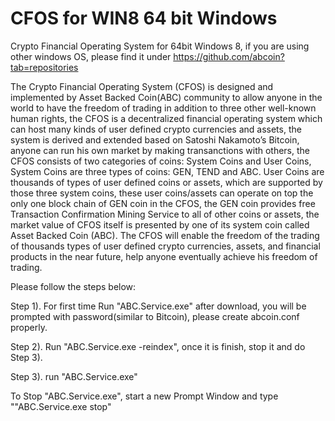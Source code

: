 CFOS for WIN8 64 bit Windows
=========

Crypto Financial Operating System for 64bit Windows 8, if you are using other windows OS, please find it under https://github.com/abcoin?tab=repositories


The Crypto Financial Operating System (CFOS) is designed and implemented by Asset Backed Coin(ABC) community to allow anyone in the world to have the freedom of trading in addition to three other well-known human rights, the CFOS is a decentralized financial operating system which can host many kinds of user defined crypto currencies and assets, the system is derived and extended based on Satoshi Nakamoto’s Bitcoin, anyone can run his own market by making transanctions with others, the CFOS consists of two categories of coins: System Coins and User Coins, System Coins are three types of coins: GEN, TEND and ABC. User Coins are thousands of types of user defined coins or assets, which are supported by those three system coins, these user coins/assets can operate on top the only one block chain of GEN coin in the CFOS, the GEN coin provides free Transaction Confirmation Mining Service to all of other coins or assets, the market value of CFOS itself is presented by one of its system coin called Asset Backed Coin (ABC). The CFOS will enable the freedom of the trading of thousands types of user defined crypto currencies, assets, and financial products in the near future, help anyone eventually achieve his freedom of trading.

Please follow the steps below:

Step 1). For first time Run "ABC.Service.exe" after download, you will be prompted with password(similar to Bitcoin), please create abcoin.conf properly.

Step 2). Run "ABC.Service.exe -reindex", once it is finish, stop it and do Step 3).

Step 3). run  "ABC.Service.exe"

To Stop "ABC.Service.exe", start a new Prompt Window and type ""ABC.Service.exe stop"
